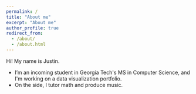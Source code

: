 ```yaml
---
permalink: /
title: "About me"
excerpt: "About me"
author_profile: true
redirect_from: 
  - /about/
  - /about.html
---
```


Hi! My name is Justin.
<ul><li>I’m an incoming student in Georgia Tech's MS in Computer Science, and I'm working on a data visualization portfolio.</li>
<li>On the side, I tutor math and produce music.</li></ul>
